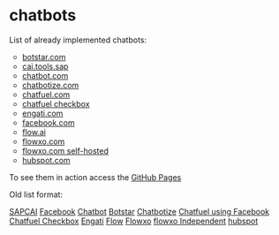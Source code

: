 # chatbots
List of already implemented chatbots:

<ul style="list-style-type:circle;">
  <li><a href="botstar.html">botstar.com</a></li>
  <li><a href="SAPCAI.html">cai.tools.sap</a></li>
  <li><a href="chatbot.html">chatbot.com</a></li>
  <li><a href="chatbotize.html">chatbotize.com</a></li>
  <li><a href="chatfuel.html">chatfuel.com</a></li>
  <li><a href="chatfuel_checkbox.html">chatfuel checkbox</a></li>
  <li><a href="engati.html">engati.com</a></li>
  <li><a href="Facebook.html">facebook.com</a></li>
  <li><a href="flow.html">flow.ai</a></li>
  <li><a href="flowxo.html">flowxo.com</a></li>
  <li><a href="https://fxo.io/m/85eyk78b">flowxo.com self-hosted</a></li>
  <li><a href="hubspot.html">hubspot.com</a></li>
</ul>

To see them in action access the [GitHub Pages](https://eacunha.github.io/chatbots)

Old list format:

[SAPCAI](SAPCAI.html)
[Facebook](Facebook.html)
[Chatbot](chatbot.html)
[Botstar](botstar.html)
[Chatbotize](chatbotize.html)
[Chatfuel using Facebook](chatfuel.html)
[Chatfuel Checkbox](chatfuel_checkbox.html)
[Engati](engati.html)
[Flow](flow.html)
[Flowxo](flowxo.html)
[flowxo Independent](https://fxo.io/m/85eyk78b)
[hubspot](hubspot.html)
